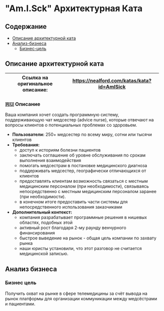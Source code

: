 # "Am.I.Sck" Архитектурная Ката

## Содержание
- [Описание архитектурной ката](#описание-архитектурной-ката)
- [Анализ-бизнеса](#анализ-бизнеса)
  - [Бизнес-цель](#бизнес-цель)

## Описание архитектурной ката

| Ссылка на оригинальное описание: | https://nealford.com/katas/kata?id=AmISick |
| ---- | ---- |

### 🇷🇺 Описание

Ваша компания хочет создать программную систему, поддерживающую чат медсестер (advice nurse), которые отвечают на вопросы клиентов о потенциальных проблемах со здоровьем.

* **Пользователи:** 250+ медсестер по всему миру, сотни или тысячи клиентов
* **Требования:**
  * доступ к историям болезни пациентов
  * заключать соглашение об уровне обслуживания по срокам выполнения взаимодействия
  * помогать медсестрам в постановке медицинского диагноза
  * поддерживать медсестер, географически отличающихся от клиентов
  * предоставлять клиентам возможность связаться с местным медицинским персоналом (при необходимости), связываясь непосредственно с местным медицинским персоналом заранее (при необходимости).
  * в конечном итоге предоставить части системы для непосредственного использования заказчиками
* **Дополнительный контекст:**
  * компания разрабатывает программные решения в нишевых областях, подобных этой
  * активный рост благодаря 2-му раунду венчурного финансирования
  * быстрое выведение на рынок - общая цель компании по захвату рынка
  * наши юристы установили, что этот разговор не считается медицинской записью.
 
## Анализ бизнеса
### Бизнес цель
Получить охват на рынке в сфере телемедицины за счёт вывода на рынок платформы для организации коммуникации между медсёстрами и пациентами.
